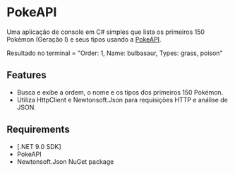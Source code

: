 # PokeAPI

Uma aplicação de console em C# simples que lista os primeiros 150 Pokémon (Geração I) e seus tipos usando a [PokeAPI](https://pokeapi.co/).

Resultado no terminal = "Order: 1, Name: bulbasaur, Types: grass, poison"

## Features

- Busca e exibe a ordem, o nome e os tipos dos primeiros 150 Pokémon.
- Utiliza HttpClient e Newtonsoft.Json para requisições HTTP e análise de JSON.

## Requirements

- [.NET 9.0 SDK]
- PokeAPI
- Newtonsoft.Json NuGet package